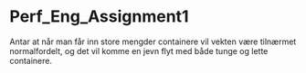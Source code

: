 # Perf_Eng_Assignment1

Antar at når man får inn store mengder containere vil vekten være tilnærmet normalfordelt, og det vil komme en jevn flyt med både tunge og lette containere.
